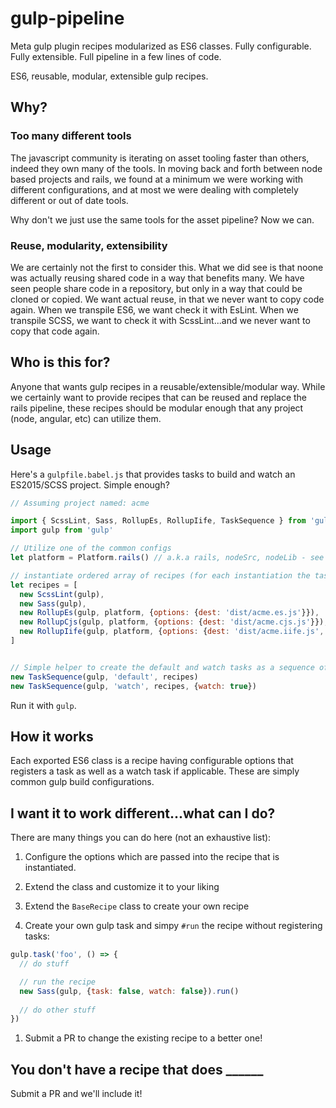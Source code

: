 # gulp-pipeline
Meta gulp plugin recipes modularized as ES6 classes. Fully configurable. Fully extensible. Full pipeline in a few lines of code.

ES6, reusable, modular, extensible gulp recipes.

## Why?

### Too many different tools
The javascript community is iterating on asset tooling faster than others, indeed they own many of the tools.  In moving back and forth between node based projects and rails, we found at a minimum we were working with different configurations, and at most we were dealing with completely different or out of date tools.

Why don't we just use the same tools for the asset pipeline?  Now we can.  

### Reuse, modularity, extensibility
We are certainly not the first to consider this.  What we did see is that noone was actually reusing shared code in a way that benefits many.  We have seen people share code in a repository, but only in a way that could be cloned or copied.  We want actual reuse, in that we never want to copy code again. When we transpile ES6, we want check it with EsLint.  When we transpile SCSS, we want to check it with ScssLint...and we never want to copy that code again.

## Who is this for?
Anyone that wants gulp recipes in a reusable/extensible/modular way.  While we certainly want to provide recipes that can be reused and replace the rails pipeline, these recipes should be modular enough that any project (node, angular, etc) can utilize them.

## Usage
Here's a `gulpfile.babel.js` that provides tasks to build and watch an ES2015/SCSS project.  Simple enough?
 
```javascript
// Assuming project named: acme

import { ScssLint, Sass, RollupEs, RollupIife, TaskSequence } from 'gulp-pipeline'
import gulp from 'gulp'

// Utilize one of the common configs
let platform = Platform.rails() // a.k.a rails, nodeSrc, nodeLib - see platform.js and submit PRs with other common configs

// instantiate ordered array of recipes (for each instantiation the tasks will be created e.g. sass and sass:watch)
let recipes = [
  new ScssLint(gulp),
  new Sass(gulp),
  new RollupEs(gulp, platform, {options: {dest: 'dist/acme.es.js'}}),                        // es
  new RollupCjs(gulp, platform, {options: {dest: 'dist/acme.cjs.js'}}),                      // commonjs
  new RollupIife(gulp, platform, {options: {dest: 'dist/acme.iife.js', moduleName: 'acme'}}) // iife self executing bundle for the browser
]


// Simple helper to create the default and watch tasks as a sequence of the recipes already defined
new TaskSequence(gulp, 'default', recipes)
new TaskSequence(gulp, 'watch', recipes, {watch: true})
```

Run it with `gulp`.

## How it works
Each exported ES6 class is a recipe having configurable options that registers a task as well as a watch task if applicable.  These are simply common gulp build configurations.

## I want it to work different...what can I do?

There are many things you can do here (not an exhaustive list):

1. Configure the options which are passed into the recipe that is instantiated.

1. Extend the class and customize it to your liking

1. Extend the `BaseRecipe` class to create your own recipe

1. Create your own gulp task and simpy `#run` the recipe without registering tasks:
  ```javascript
  gulp.task('foo', () => {
    // do stuff
  
    // run the recipe
    new Sass(gulp, {task: false, watch: false}).run()
    
    // do other stuff
  })
  ```
1. Submit a PR to change the existing recipe to a better one!


## You don't have a recipe that does ______
Submit a PR and we'll include it!
